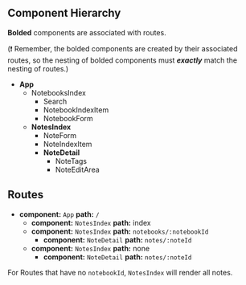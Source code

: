 ## Component Hierarchy

**Bolded** components are associated with routes.

(:exclamation: Remember, the bolded components are created by their
associated routes, so the nesting of bolded components must
_**exactly**_ match the nesting of routes.)

* **App**
  * NotebooksIndex
    * Search
    * NotebookIndexItem
    * NotebookForm
  * **NotesIndex**
    * NoteForm
    * NoteIndexItem
    * **NoteDetail**
      * NoteTags
      * NoteEditArea


## Routes

* **component:** `App` **path:** `/`
  * **component:** `NotesIndex` **path:** index
  * **component:** `NotesIndex` **path:** `notebooks/:notebookId`
    * **component:** `NoteDetail` **path:** `notes/:noteId`
  * **component:** `NotesIndex` **path:** none
    * **component:** `NoteDetail` **path:** `notes/:noteId`

For Routes that have no `notebookId`, `NotesIndex` will render all
notes.
